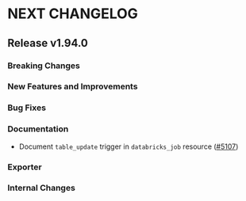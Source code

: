 # NEXT CHANGELOG

## Release v1.94.0

### Breaking Changes

### New Features and Improvements

### Bug Fixes

### Documentation

* Document `table_update` trigger in `databricks_job` resource ([#5107](https://github.com/databricks/terraform-provider-databricks/pull/5107))

### Exporter

### Internal Changes
